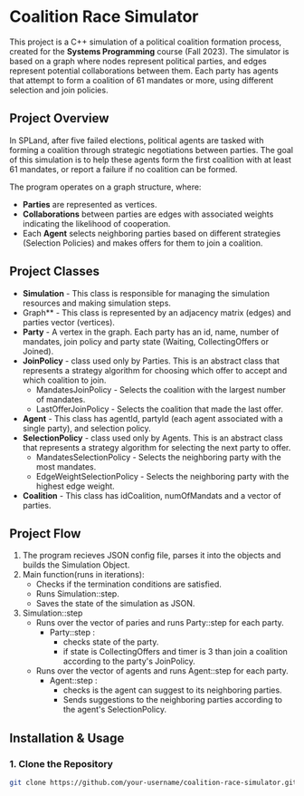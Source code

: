 # Coalition Race Simulator

This project is a C++ simulation of a political coalition formation process, created for the **Systems Programming** course (Fall 2023). The simulator is based on a graph where nodes represent political parties, and edges represent potential collaborations between them. Each party has agents that attempt to form a coalition of 61 mandates or more, using different selection and join policies.

## Project Overview

In SPLand, after five failed elections, political agents are tasked with forming a coalition through strategic negotiations between parties. The goal of this simulation is to help these agents form the first coalition with at least 61 mandates, or report a failure if no coalition can be formed.

The program operates on a graph structure, where:

- **Parties** are represented as vertices.
- **Collaborations** between parties are edges with associated weights indicating the likelihood of cooperation.
- Each **Agent** selects neighboring parties based on different strategies (Selection Policies) and makes offers for them to join a coalition.

## Project Classes
- **Simulation** - This class is responsible for managing the simulation resources and making simulation steps.
- Graph** - This class is represented by an adjacency matrix (edges) and parties vector (vertices).
- **Party** - A vertex in the graph. Each party has an id, name, number of mandates, join policy and party state (Waiting, CollectingOffers or Joined).
- **JoinPolicy** - class used only by Parties. This is an abstract class that represents a strategy algorithm for choosing which offer to accept and which coalition to join.
    - MandatesJoinPolicy - Selects the coalition with the largest number of mandates.
    - LastOfferJoinPolicy - Selects the coalition that made the last offer.
- **Agent** - This class has agentId, partyId (each agent associated with a single party), and selection policy.
- **SelectionPolicy** - class used only by Agents. This is an abstract class that represents a strategy algorithm for selecting the next party to offer.
    - MandatesSelectionPolicy - Selects the neighboring party with the most mandates.
    - EdgeWeightSelectionPolicy - Selects the neighboring party with the highest edge weight.
- **Coalition** - This class has idCoalition, numOfMandats and a vector of parties.

## Project Flow
1. The program recieves JSON config file, parses it into the objects and builds the Simulation Object.
2. Main function(runs in iterations):
    - Checks if the termination conditions are satisfied.
    - Runs Simulation::step.
    - Saves the state of the simulation as JSON.
3. Simulation::step
    - Runs over the vector of paries and runs Party::step for each party.
        -  Party::step :
            -  checks state of the party.
            -  if state is CollectingOffers and timer is 3 than join a coalition according to the party's JoinPolicy.
    - Runs over the vector of agents and runs Agent::step for each party.
        -  Agent::step :
            -  checks is the agent can suggest to its neighboring parties.
            -  Sends suggestions to the neighboring parties according to the agent's SelectionPolicy.

## Installation & Usage

### 1. Clone the Repository
   ```bash
   git clone https://github.com/your-username/coalition-race-simulator.git
